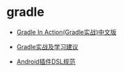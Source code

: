 # gradle

- [Gradle In Action(Gradle实战)中文版](https://www.gitbook.com/book/lippiouyang/gradle-in-action-cn)

- [Gradle实战及学习建议](http://www.jianshu.com/p/b7fc7a6abffb)

- [Android插件DSL规范](http://google.github.io/android-gradle-dsl/current/index.html)